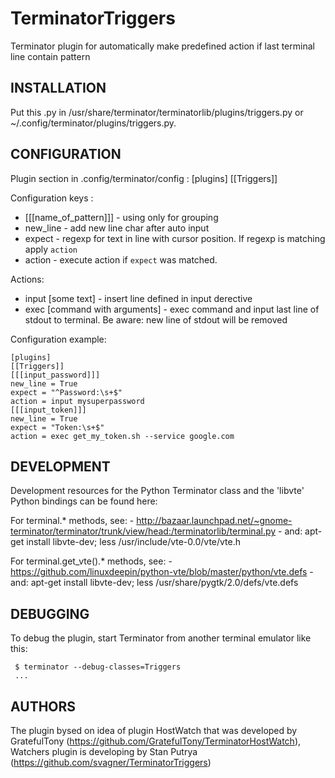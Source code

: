 # TerminatorTriggers
Terminator plugin for automatically make predefined action if last terminal line contain pattern

## INSTALLATION

Put this .py in /usr/share/terminator/terminatorlib/plugins/triggers.py or ~/.config/terminator/plugins/triggers.py.

## CONFIGURATION

Plugin section in .config/terminator/config :
[plugins]
[[Triggers]]

Configuration keys :
- [[[name_of_pattern]]] - using only for grouping
- new_line - add new line char after auto input
- expect - regexp for text in line with cursor position. If regexp is matching apply `action`
- action - execute action if `expect` was matched.


Actions:
- input [some text] - insert line defined in input derective
- exec [command with arguments] - exec command and input last line of stdout to terminal. Be aware: new line of stdout will be removed


Configuration example:

```
[plugins]
[[Triggers]]
[[[input_password]]]
new_line = True
expect = "^Password:\s+$"
action = input mysuperpassword
[[[input_token]]]
new_line = True
expect = "Token:\s+$"
action = exec get_my_token.sh --service google.com
```

## DEVELOPMENT
Development resources for the Python Terminator class and the 'libvte' Python bindings can be found here:

  For terminal.* methods, see:
    - http://bazaar.launchpad.net/~gnome-terminator/terminator/trunk/view/head:/terminatorlib/terminal.py
    - and: apt-get install libvte-dev; less /usr/include/vte-0.0/vte/vte.h

  For terminal.get_vte().* methods, see:
    - https://github.com/linuxdeepin/python-vte/blob/master/python/vte.defs
    - and: apt-get install libvte-dev; less /usr/share/pygtk/2.0/defs/vte.defs

## DEBUGGING
  To debug the plugin, start Terminator from another terminal emulator
  like this:

     $ terminator --debug-classes=Triggers
     ...

## AUTHORS
  The plugin bysed on idea of plugin HostWatch that was developed by GratefulTony (https://github.com/GratefulTony/TerminatorHostWatch),
  Watchers plugin is developing by Stan Putrya (https://github.com/svagner/TerminatorTriggers)
